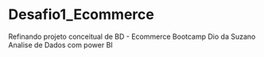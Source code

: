 # Desafio1_Ecommerce
Refinando projeto conceitual de BD - Ecommerce Bootcamp Dio da Suzano Analise de Dados com power BI 
